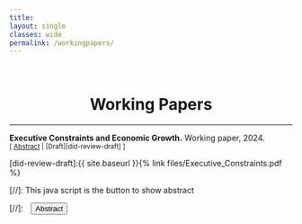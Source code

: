 ```yaml
---
title: 
layout: single
classes: wide
permalink: /workingpapers/
---
```

<br/> 

<!-- Google Tag Manager (noscript) -->
<noscript><iframe src="https://www.googletagmanager.com/ns.html?id=GTM-PNS829G"
height="0" width="0" style="display:none;visibility:hidden"></iframe></noscript>
<!-- End Google Tag Manager (noscript) -->

# <center> Working Papers </center>
- - -

**Executive Constraints and Economic Growth.** Working paper, 2024.
<br/>
<small>[ <a href="#/" onclick="visib('did-review')">Abstract</a> | [Draft][did-review-draft] ] </small>

<div id="did-review" style="display: none; text-align: justify; line-height: 1.2" ><small>
Despite extensive research on the relationship between democracy and development, the features of democracy that are particularly important for this outcome remain unclear. Here, I unpack the democracy-growth link by examining the economic effects of two forms of executive constraints: horizontal constraints, the power of the parliament to control the executive, and vertical constraints, the capacity of citizens to keep rulers accountable through competitive elections. Using dynamic panel models, I demonstrate that each constraint influences growth through a specific mechanism. Horizontal constraints are strongly associated with greater private investment, whereas vertical constraints significantly improve living conditions through increasing education, health and public spending. Contrary to the conventional wisdom that horizontal constraints on rulers are the most important condition for growth, I show that vertical constraints are the driving force through which democracy improves economic development. 
</small><br><br/></div>

[did-review-draft]:{{ site.baseurl }}{% link files/Executive_Constraints.pdf %}


[//]: This java script is the button to show abstract
<script>
 function visib(id) {
  var x = document.getElementById(id);
  if (x.style.display === "block") {
    x.style.display = "none";
  } else {
    x.style.display = "block";
  }
}
</script>

[//]:&emsp;<button onclick="visib('polariz')" class="btn btn--inverse btn--small">Abstract</button>
